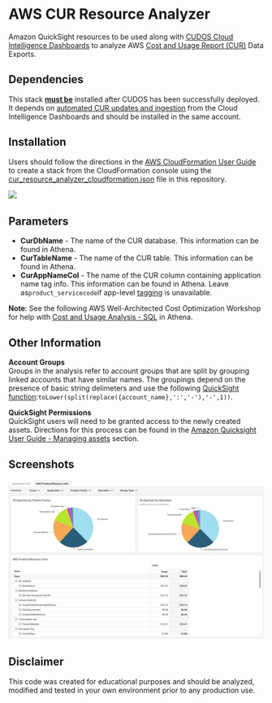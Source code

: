 # AWS CUR Resource Analyzer  
Amazon QuickSight resources to be used along with  [CUDOS Cloud Intelligence Dashboards](https://github.com/aws-samples/aws-cudos-framework-deployment) to analyze AWS [Cost and Usage Report (CUR)](https://docs.aws.amazon.com/cur/latest/userguide/what-is-cur.html) Data Exports.

## Dependencies  
This stack **<ins>must be</ins>** installed after CUDOS has been successfully deployed. It depends on [automated CUR updates and ingestion](https://catalog.workshops.aws/well-architected-cost-optimization/en-US/2-expenditure-and-usage-awareness/60-automated-cur-updates-and-ingestion) from the Cloud Intelligence Dashboards and should be installed in the same account.

## Installation
Users should follow the directions in the [AWS CloudFormation User Guide](https://docs.aws.amazon.com/AWSCloudFormation/latest/UserGuide/cfn-console-create-stack.html) to create a stack from the CloudFormation console using the [cur_resource_analyzer_cloudformation.json](cloudformation/cur_resource_analyzer_cloudformation.json) file in this repository.

[<img src="https://static.us-east-1.prod.workshops.aws/public/7049bac4-6e2b-4642-a834-f86cc8c523fd/static/LaunchStack.png" width="175">](https://us-east-1.console.aws.amazon.com/cloudformation/home?region=us-east-1#/stacks/quickcreate?templateURL=https%3A%2F%2Faws-cur-resourceanalyzer.s3.us-east-1.amazonaws.com%2Fcur_resource_analyzer_cloudformation.json&stackName=cur-resource-analyzer&param_CurAppNameCol=product_servicecode&param_CurDbName=cur&param_CurTableName=customer_all)

## Parameters  
- **CurDbName** - The name of the CUR database. This information can be found in Athena.
- **CurTableName** - The name of the CUR table. This information can be found in Athena.
- **CurAppNameCol** - The name of the CUR column containing application name tag info. This information can be found in Athena. Leave as```product_servicecode```if app-level [tagging](https://docs.aws.amazon.com/tag-editor/latest/userguide/best-practices-and-strats.html) is unavailable.

**Note**: See the following AWS Well-Architected Cost Optimization Workshop for help with [Cost and Usage Analysis - SQL](https://catalog.workshops.aws/well-architected-cost-optimization/en-US/2-expenditure-and-usage-awareness/70-cost-and-usage-analysis-sql) in Athena.

## Other Information
**Account Groups**  
Groups in the analysis refer to account groups that are split by grouping linked accounts that have similar names. The groupings depend on the presence of basic string delimeters and use the following [QuickSight function](https://docs.aws.amazon.com/quicksight/latest/user/toLower-function.html):```toLower(split(replace({account_name},':','-'),'-',1))```.

**QuickSight Permissions**  
QuickSight users will need to be granted access to the newly created assets. Directions for this process can be found in the [Amazon Quicksight User Guide - Managing assets](https://docs.aws.amazon.com/quicksight/latest/user/manage-qs-assets.html) section.

## Screenshots
![screenshot](images/resource_analyzer_1.jpg)

## Disclaimer
This code was created for educational purposes and should be analyzed, modified and tested in your own environment prior to any production use.
